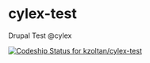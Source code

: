 cylex-test
==========

Drupal Test @cylex

[ ![Codeship Status for kzoltan/cylex-test](https://codeship.io/projects/743e28d0-e40d-0131-5edd-5663d1421f35/status)](https://codeship.io/projects/25527)
